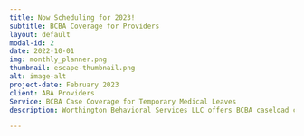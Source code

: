 ```yaml
---
title: Now Scheduling for 2023!
subtitle: BCBA Coverage for Providers
layout: default
modal-id: 2
date: 2022-10-01
img: monthly_planner.png
thumbnail: escape-thumbnail.png
alt: image-alt
project-date: February 2023
client: ABA Providers
Service: BCBA Case Coverage for Temporary Medical Leaves 
description: Worthington Behavioral Services LLC offers BCBA caseload coverage for up to 12 weeks for temporary medical leaves to alleviate the stress families and providers experience during staffing storages. 

---
```

